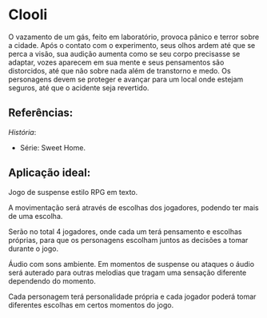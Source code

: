 # Clooli
O vazamento de um gás, feito em laboratório, provoca pânico e terror sobre a cidade. Após o contato com o experimento, seus olhos ardem até que se perca a visão, sua audição aumenta como se seu corpo precisasse se adaptar, vozes aparecem em sua mente e seus pensamentos são distorcidos, até que não sobre nada além de transtorno e medo. Os personagens devem se proteger e avançar para um local onde estejam seguros, até que o acidente seja revertido.

## Referências:
  *História*:

 - Série: Sweet Home.

## Aplicação ideal:

Jogo de suspense estilo RPG em texto.

A movimentação será através de escolhas dos jogadores, podendo ter mais de uma escolha.

Serão no total 4 jogadores, onde cada um terá pensamento e escolhas próprias, para que os personagens escolham juntos as decisões a tomar durante o jogo.

Áudio com sons ambiente. Em momentos de suspense ou ataques o áudio será auterado para outras melodias que tragam uma sensação diferente dependendo do momento.

Cada personagem terá personalidade própria e cada jogador poderá tomar diferentes escolhas em certos momentos do jogo.